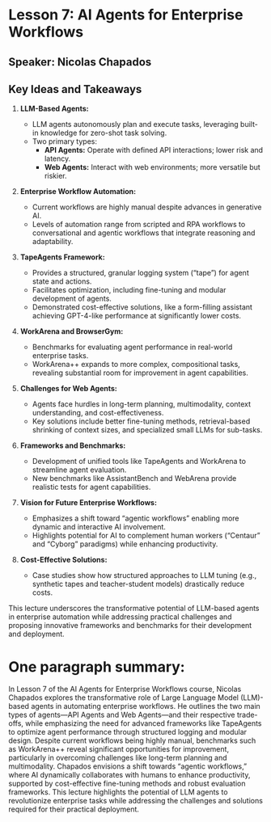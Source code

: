 # Lesson 7: AI Agents for Enterprise Workflows

## Speaker: Nicolas Chapados

## Key Ideas and Takeaways

1. **LLM-Based Agents:**
    - LLM agents autonomously plan and execute tasks, leveraging built-in knowledge for zero-shot task solving.
    - Two primary types:
        - **API Agents:** Operate with defined API interactions; lower risk and latency.
        - **Web Agents:** Interact with web environments; more versatile but riskier.

2. **Enterprise Workflow Automation:**
    - Current workflows are highly manual despite advances in generative AI.
    - Levels of automation range from scripted and RPA workflows to conversational and agentic workflows that integrate reasoning and adaptability.

3. **TapeAgents Framework:**
    - Provides a structured, granular logging system (“tape”) for agent state and actions.
    - Facilitates optimization, including fine-tuning and modular development of agents.
    - Demonstrated cost-effective solutions, like a form-filling assistant achieving GPT-4-like performance at significantly lower costs.

4. **WorkArena and BrowserGym:**
    - Benchmarks for evaluating agent performance in real-world enterprise tasks.
    - WorkArena++ expands to more complex, compositional tasks, revealing substantial room for improvement in agent capabilities.

5. **Challenges for Web Agents:**
    - Agents face hurdles in long-term planning, multimodality, context understanding, and cost-effectiveness.
    - Key solutions include better fine-tuning methods, retrieval-based shrinking of context sizes, and specialized small LLMs for sub-tasks.

6. **Frameworks and Benchmarks:**
    - Development of unified tools like TapeAgents and WorkArena to streamline agent evaluation.
    - New benchmarks like AssistantBench and WebArena provide realistic tests for agent capabilities.

7. **Vision for Future Enterprise Workflows:**
    - Emphasizes a shift toward “agentic workflows” enabling more dynamic and interactive AI involvement.
    - Highlights potential for AI to complement human workers (“Centaur” and “Cyborg” paradigms) while enhancing productivity.

8. **Cost-Effective Solutions:**
    - Case studies show how structured approaches to LLM tuning (e.g., synthetic tapes and teacher-student models) drastically reduce costs.

This lecture underscores the transformative potential of LLM-based agents in enterprise automation while addressing practical challenges and proposing innovative frameworks and benchmarks for their development and deployment.

# One paragraph summary:

In Lesson 7 of the AI Agents for Enterprise Workflows course, Nicolas Chapados explores the transformative role of Large Language Model (LLM)-based agents in automating enterprise workflows. He outlines the two main types of agents—API Agents and Web Agents—and their respective trade-offs, while emphasizing the need for advanced frameworks like TapeAgents to optimize agent performance through structured logging and modular design. Despite current workflows being highly manual, benchmarks such as WorkArena++ reveal significant opportunities for improvement, particularly in overcoming challenges like long-term planning and multimodality. Chapados envisions a shift towards “agentic workflows,” where AI dynamically collaborates with humans to enhance productivity, supported by cost-effective fine-tuning methods and robust evaluation frameworks. This lecture highlights the potential of LLM agents to revolutionize enterprise tasks while addressing the challenges and solutions required for their practical deployment.